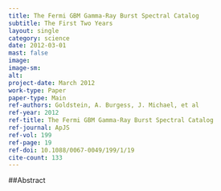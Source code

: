 ```yaml
---
title: The Fermi GBM Gamma-Ray Burst Spectral Catalog
subtitle: The First Two Years
layout: single
category: science
date: 2012-03-01
mast: false
image: 
image-sm: 
alt: 
project-date: March 2012
work-type: Paper
paper-type: Main
ref-authors: Goldstein, A. Burgess, J. Michael, et al
ref-year: 2012
ref-title: The Fermi GBM Gamma-Ray Burst Spectral Catalog
ref-journal: ApJS
ref-vol: 199
ref-page: 19
ref-doi: 10.1088/0067-0049/199/1/19
cite-count: 133
---
```



##Abstract
